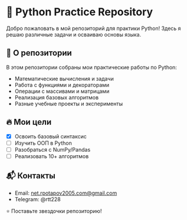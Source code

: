 # 🐍 Python Practice Repository

Добро пожаловать в мой репозиторий для практики Python! Здесь я решаю различные задачи и осваиваю основы языка.

## 📌 О репозитории
В этом репозитории собраны мои практические работы по Python:
- Математические вычисления и задачи
- Работа с функциями и декораторами
- Операции с массивами и матрицами
- Реализация базовых алгоритмов
- Разные учебные проекты и эксперименты

## 🔥 Мои цели
- [x] Освоить базовый синтаксис
- [ ] Изучить ООП в Python
- [ ] Разобраться с NumPy/Pandas
- [ ] Реализовать 10+ алгоритмов

## 📬 Контакты
- Email: net.rpotapov2005.com@gmail.com
- Telegram: @rtt228

⭐ Поставьте звездочки репозиторию!
